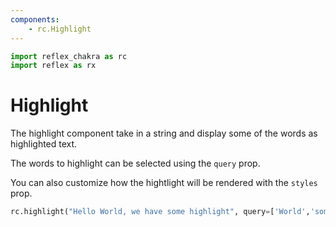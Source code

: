 ```yaml
---
components:
    - rc.Highlight
---
```


```python exec
import reflex_chakra as rc
import reflex as rx
```

# Highlight

The highlight component take in a string and display some of the words as highlighted text.

The words to highlight can be selected using the `query` prop.

You can also customize how the hightlight will be rendered with the `styles` prop.

```python demo
rc.highlight("Hello World, we have some highlight", query=['World','some'], styles={ 'px': '2', 'py': '1', 'rounded': 'full', 'bg': 'grey' })
```
